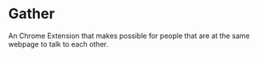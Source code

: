 Gather
======

An Chrome Extension that makes possible for people that are at the same webpage to talk to each other.
